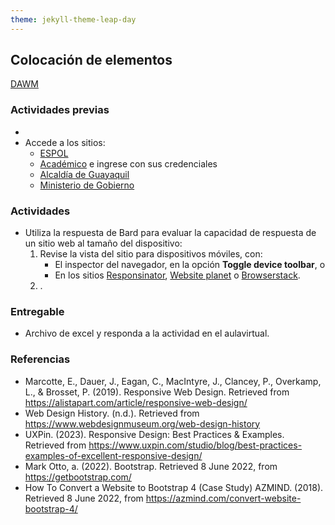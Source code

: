 ```yaml
---
theme: jekyll-theme-leap-day
---
```


## Colocación de elementos

[DAWM](/DAWM/)

### Actividades previas

* 
* Accede a los sitios:
	- [ESPOL](https://www.espol.edu.ec)
	- [Académico](https://academico.espol.edu.ec/) e ingrese con sus credenciales
	- [Alcaldía de Guayaquil](https://www.guayaquil.gob.ec/)
	- [Ministerio de Gobierno](https://www.ministeriodegobierno.gob.ec/)

### Actividades

* Utiliza la respuesta de Bard para evaluar la capacidad de respuesta de un sitio web al tamaño del dispositivo:
  1. Revise la vista del sitio para dispositivos móviles, con:
     + El inspector del navegador, en la opción **Toggle device toolbar**, o 
     + En los sitios [Responsinator](http://www.responsinator.com/), [Website planet](https://www.websiteplanet.com/es/webtools/responsive-checker/) o [Browserstack](https://www.browserstack.com/responsive).
  2. .

### Entregable

* Archivo de excel y responda a la actividad en el aulavirtual.

### Referencias

* Marcotte, E., Dauer, J., Eagan, C., MacIntyre, J., Clancey, P., Overkamp, L., & Brosset, P. (2019). Responsive Web Design. Retrieved from https://alistapart.com/article/responsive-web-design/
* Web Design History. (n.d.). Retrieved from https://www.webdesignmuseum.org/web-design-history
* UXPin. (2023). Responsive Design: Best Practices & Examples. Retrieved from https://www.uxpin.com/studio/blog/best-practices-examples-of-excellent-responsive-design/
* Mark Otto, a. (2022). Bootstrap. Retrieved 8 June 2022, from https://getbootstrap.com/
* How To Convert a Website to Bootstrap 4 (Case Study) AZMIND. (2018). Retrieved 8 June 2022, from https://azmind.com/convert-website-bootstrap-4/